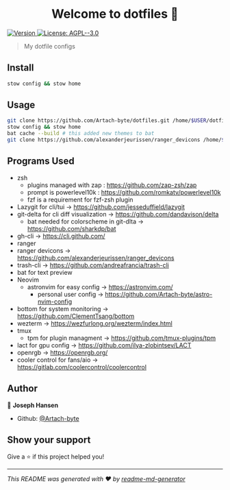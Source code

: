 <h1 align="center">Welcome to dotfiles 👋</h1>
<p>
  <a href="https://www.npmjs.com/package/dotfiles" target="_blank">
    <img alt="Version" src="https://img.shields.io/npm/v/dotfiles.svg">
  </a>
  <a href="#" target="_blank">
    <img alt="License: AGPL--3.0" src="https://img.shields.io/badge/License-AGPL--3.0-yellow.svg" />
  </a>
</p>

> My dotfile configs

## Install

```sh
stow config && stow home
```

## Usage

```sh
git clone https://github.com/Artach-byte/dotfiles.git /home/$USER/dotfiles && cd /home/$USER/dotfiles
stow config && stow home
bat cache --build # this added new themes to bat
git clone https://github.com/alexanderjeurissen/ranger_devicons /home/$USER/.config/ranger/plugins/ranger_devicons #adds icons for ranger
```

## Programs Used
- zsh
    - plugins managed with zap : https://github.com/zap-zsh/zap
    - prompt is powerlevel10k : https://github.com/romkatv/powerlevel10k
    - fzf is a requirement for fzf-zsh plugin
- Lazygit for cli/tui -> https://github.com/jesseduffield/lazygit
- git-delta for cli diff visualization -> https://github.com/dandavison/delta
    - bat needed for colorscheme in git-dlta -> https://github.com/sharkdp/bat
- gh-cli -> https://cli.github.com/
- ranger
 - ranger devicons -> https://github.com/alexanderjeurissen/ranger_devicons
 - trash-cli -> https://github.com/andreafrancia/trash-cli
- bat for text preview
- Neovim
    - astronvim for easy config -> https://astronvim.com/
        - personal user config -> https://github.com/Artach-byte/astro-nvim-config
- bottom for system monitoring -> https://github.com/ClementTsang/bottom
- wezterm -> https://wezfurlong.org/wezterm/index.html
- tmux
  - tpm for plugin managment -> https://github.com/tmux-plugins/tpm
- lact for gpu config -> https://github.com/ilya-zlobintsev/LACT
- openrgb -> https://openrgb.org/ 
- cooler control for fans/aio -> https://gitlab.com/coolercontrol/coolercontrol

## Author

👤 **Joseph Hansen**

* Github: [@Artach-byte](https://github.com/Artach-byte)

## Show your support

Give a ⭐️ if this project helped you!

***
_This README was generated with ❤️ by [readme-md-generator](https://github.com/kefranabg/readme-md-generator)_
